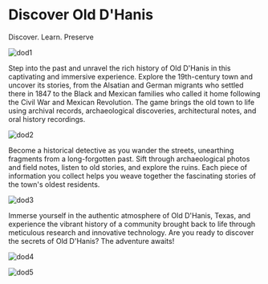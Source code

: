 # Discover Old D'Hanis

Discover. Learn. Preserve

![dod1](https://github.com/user-attachments/assets/fd709ef3-dab9-4dbb-bfb8-e498f058f928)

Step into the past and unravel the rich history of Old D'Hanis in this captivating and immersive experience. Explore the 19th-century town and uncover its stories, from the Alsatian and German migrants who settled there in 1847 to the Black and Mexican families who called it home following the Civil War and Mexican Revolution. The game brings the old town to life using archival records, archaeological discoveries, architectural notes, and oral history recordings.

![dod2](https://github.com/user-attachments/assets/722abc46-b9fa-4476-a76a-7614b0c7efdf)


Become a historical detective as you wander the streets, unearthing fragments from a long-forgotten past. Sift through archaeological photos and field notes, listen to old stories, and explore the ruins. Each piece of information you collect helps you weave together the fascinating stories of the town's oldest residents.

![dod3](https://github.com/user-attachments/assets/fa7ca22c-f8db-4db3-bc07-c89449ef68b4)


Immerse yourself in the authentic atmosphere of Old D'Hanis, Texas, and experience the vibrant history of a community brought back to life through meticulous research and innovative technology. Are you ready to discover the secrets of Old D'Hanis? The adventure awaits!

![dod4](https://github.com/user-attachments/assets/0e99b8aa-113b-4c02-93fa-c697a52afc3d)

![dod5](https://github.com/user-attachments/assets/1e031c15-4271-4c2a-a780-c76bd02cf610)
